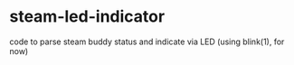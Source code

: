 # steam-led-indicator
code to parse steam buddy status and indicate via LED (using blink(1), for now)
